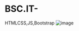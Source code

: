 # BSC.IT-
HTMLCSS,JS,Bootstrap
![image](https://user-images.githubusercontent.com/122022419/216289512-6c980672-74e1-42c9-a89c-77d74eeb066a.png)
